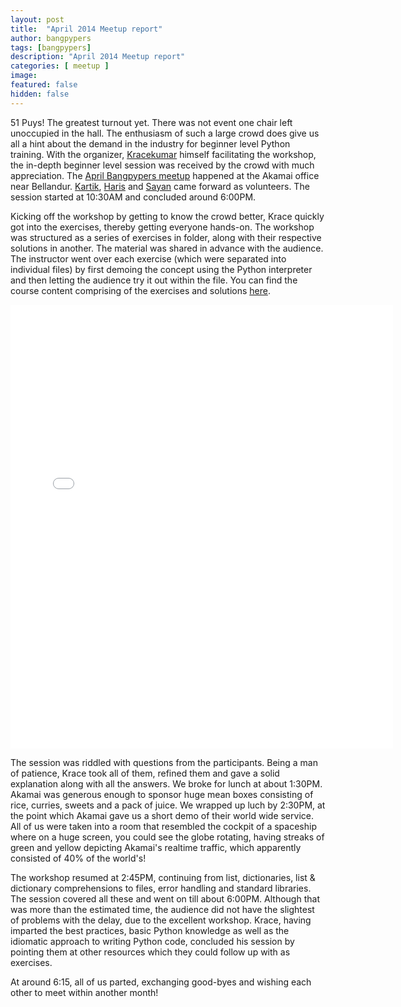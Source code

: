 ```yaml
---
layout: post
title:  "April 2014 Meetup report"
author: bangpypers
tags: [bangpypers]
description: "April 2014 Meetup report"
categories: [ meetup ]
image:
featured: false
hidden: false
---
```


51 Puys! The greatest turnout yet. There was not event one chair left unoccupied in the hall. The enthusiasm of such a large crowd does give us all a hint about the demand in the industry for beginner level Python training. With the organizer, [Kracekumar][] himself facilitating the workshop, the in-depth beginner level session was received by the crowd with much appreciation. The [April Bangpypers meetup](https://www.meetup.com/BangPypers/events/171450392/) happened at the Akamai office near Bellandur. [Kartik][], [Haris][] and [Sayan][] came forward as volunteers. The session started at 10:30AM and concluded around 6:00PM.

Kicking off the workshop by getting to know the crowd better, Krace quickly got into the exercises, thereby getting everyone hands-on. The workshop was structured as a series of exercises in folder, along with their respective solutions in another. The material was shared in advance with the audience. The instructor went over each exercise (which were separated into individual files) by first demoing the concept using the Python interpreter and then letting the audience try it out within the file. You can find the course content comprising of the exercises and solutions [here](https://github.com/kracekumar/pythonbyexamplestutorial).

<iframe src="//instagram.com/p/m-BXqkrQVC/embed/" width="612" height="710" frameborder="0" scrolling="no" allowtransparency="true"></iframe>

The session was riddled with questions from the participants. Being a man of patience, Krace took all of them, refined them and gave a solid explanation along with all the answers. We broke for lunch at about 1:30PM. Akamai was generous enough to sponsor huge mean boxes consisting of rice, curries, sweets and a pack of juice. We wrapped up luch by 2:30PM, at the point which Akamai gave us a short demo of their world wide service. All of us were taken into a room that resembled the cockpit of a spaceship where on a huge screen, you could see the globe rotating, having streaks of green and yellow depicting Akamai's realtime traffic, which apparently consisted of 40% of the world's!

The workshop resumed at 2:45PM, continuing from list, dictionaries, list & dictionary comprehensions to files, error handling and standard libraries. The session covered all these and went on till about 6:00PM. Although that was more than the estimated time, the audience did not have the slightest of problems with the delay, due to the excellent workshop. Krace, having imparted the best practices, basic Python knowledge as well as the idiomatic approach to writing Python code, concluded his session by pointing them at other resources which they could follow up with as exercises.

At around 6:15, all of us parted, exchanging good-byes and wishing each other to meet within another month!

[Kracekumar]: https://twitter.com/kracetheking
[Sayan]: https://twitter.com/chowdhury_sayan
[Haris]: https://twitter.com/harisibrahimkv
[Kartik]: https://twitter.com/k4rtik